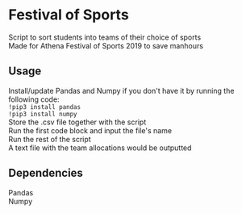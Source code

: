 # Festival of Sports
Script to sort students into teams of their choice of sports <br>
Made for Athena Festival of Sports 2019 to save manhours

## Usage
Install/update Pandas and Numpy if you don't have it by running the following code: <br>
`!pip3 install pandas` <br>
`!pip3 install numpy` <br>
Store the .csv file together with the script <br>
Run the first code block and input the file's name <br>
Run the rest of the script <br>
A text file with the team allocations would be outputted

## Dependencies
Pandas <br>
Numpy <br>

